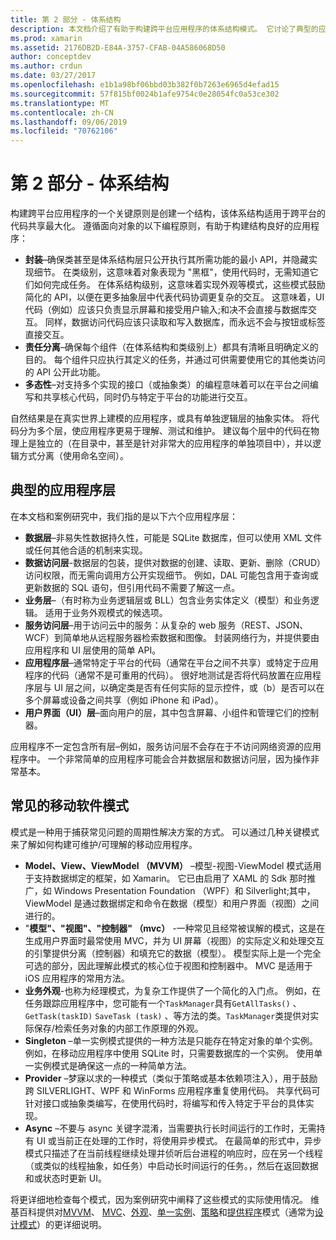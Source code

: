 ```yaml
---
title: 第 2 部分 - 体系结构
description: 本文档介绍了有助于构建跨平台应用程序的体系结构模式。 它讨论了典型的应用程序层（数据层、数据访问层等）以及常见的移动软件模式（MVVM、MVC 等）
ms.prod: xamarin
ms.assetid: 2176DB2D-E84A-3757-CFAB-04A586068D50
author: conceptdev
ms.author: crdun
ms.date: 03/27/2017
ms.openlocfilehash: e1b1a98bf06bbd03b382f0b7263e6965d4efad15
ms.sourcegitcommit: 57f815bf0024b1afe9754c0e28054fc0a53ce302
ms.translationtype: MT
ms.contentlocale: zh-CN
ms.lasthandoff: 09/06/2019
ms.locfileid: "70762106"
---
```

# <a name="part-2---architecture"></a>第 2 部分 - 体系结构

构建跨平台应用程序的一个关键原则是创建一个结构，该体系结构适用于跨平台的代码共享最大化。 遵循面向对象的以下编程原则，有助于构建结构良好的应用程序：

- **封装**–确保类甚至是体系结构层只公开执行其所需功能的最小 API，并隐藏实现细节。 在类级别，这意味着对象表现为 "黑框"，使用代码时，无需知道它们如何完成任务。 在体系结构级别，这意味着实现外观等模式，这些模式鼓励简化的 API，以便在更多抽象层中代表代码协调更复杂的交互。 这意味着，UI 代码（例如）应该只负责显示屏幕和接受用户输入;和决不会直接与数据库交互。 同样，数据访问代码应该只读取和写入数据库，而永远不会与按钮或标签直接交互。
- **责任分离**–确保每个组件（在体系结构和类级别上）都具有清晰且明确定义的目的。 每个组件只应执行其定义的任务，并通过可供需要使用它的其他类访问的 API 公开此功能。
- **多态性**–对支持多个实现的接口（或抽象类）的编程意味着可以在平台之间编写和共享核心代码，同时仍与特定于平台的功能进行交互。

自然结果是在真实世界上建模的应用程序，或具有单独逻辑层的抽象实体。 将代码分为多个层，使应用程序更易于理解、测试和维护。 建议每个层中的代码在物理上是独立的（在目录中，甚至是针对非常大的应用程序的单独项目中），并以逻辑方式分离（使用命名空间）。

 <a name="Typical_Application_Layers" />

## <a name="typical-application-layers"></a>典型的应用程序层

在本文档和案例研究中，我们指的是以下六个应用程序层：

- **数据层**–非易失性数据持久性，可能是 SQLite 数据库，但可以使用 XML 文件或任何其他合适的机制来实现。
- **数据访问层**-数据层的包装，提供对数据的创建、读取、更新、删除（CRUD）访问权限，而无需向调用方公开实现细节。 例如，DAL 可能包含用于查询或更新数据的 SQL 语句，但引用代码不需要了解这一点。
- **业务层**–（有时称为业务逻辑层或 BLL）包含业务实体定义（模型）和业务逻辑。 适用于业务外观模式的候选项。
- **服务访问层**–用于访问云中的服务：从复杂的 web 服务（REST、JSON、WCF）到简单地从远程服务器检索数据和图像。 封装网络行为，并提供要由应用程序和 UI 层使用的简单 API。
- **应用程序层**–通常特定于平台的代码（通常在平台之间不共享）或特定于应用程序的代码（通常不是可重用的代码）。 很好地测试是否将代码放置在应用程序层与 UI 层之间，以确定类是否有任何实际的显示控件，或（b）是否可以在多个屏幕或设备之间共享（例如 iPhone 和 iPad）。
- **用户界面（UI）层**–面向用户的层，其中包含屏幕、小组件和管理它们的控制器。

应用程序不一定包含所有层–例如，服务访问层不会存在于不访问网络资源的应用程序中。 一个非常简单的应用程序可能会合并数据层和数据访问层，因为操作非常基本。

 <a name="Common_Mobile_Software_Patterns" />

## <a name="common-mobile-software-patterns"></a>常见的移动软件模式

模式是一种用于捕获常见问题的周期性解决方案的方式。 可以通过几种关键模式来了解如何构建可维护/可理解的移动应用程序。

- **Model、View、ViewModel （MVVM）** –模型-视图-ViewModel 模式适用于支持数据绑定的框架，如 Xamarin。 它已由启用了 XAML 的 Sdk 那时推广，如 Windows Presentation Foundation （WPF）和 Silverlight;其中，ViewModel 是通过数据绑定和命令在数据（模型）和用户界面（视图）之间进行的。
- "**模型"、"视图"、"控制器" （mvc）** -一种常见且经常被误解的模式，这是在生成用户界面时最常使用 MVC，并为 UI 屏幕（视图）的实际定义和处理交互的引擎提供分离（控制器）和填充它的数据（模型）。 模型实际上是一个完全可选的部分，因此理解此模式的核心位于视图和控制器中。 MVC 是适用于 iOS 应用程序的常用方法。
- **业务外观**-也称为经理模式，为复杂工作提供了一个简化的入门点。 例如，在任务跟踪应用程序中，您可能有一个`TaskManager`具有`GetAllTasks()` 、 `GetTask(taskID)` `SaveTask (task)` 、等方法的类。`TaskManager`类提供对实际保存/检索任务对象的内部工作原理的外观。
- **Singleton** –单一实例模式提供的一种方法是只能存在特定对象的单个实例。 例如，在移动应用程序中使用 SQLite 时，只需要数据库的一个实例。 使用单一实例模式是确保这一点的一种简单方法。
- **Provider** –梦寐以求的一种模式（类似于策略或基本依赖项注入），用于鼓励跨 SILVERLIGHT、WPF 和 WinForms 应用程序重复使用代码。 共享代码可针对接口或抽象类编写，在使用代码时，将编写和传入特定于平台的具体实现。
- **Async** –不要与 async 关键字混淆，当需要执行长时间运行的工作时，无需持有 UI 或当前正在处理的工作时，将使用异步模式。 在最简单的形式中，异步模式只描述了在当前线程继续处理并侦听后台进程的响应时，应在另一个线程（或类似的线程抽象，如任务）中启动长时间运行的任务。，然后在返回数据和或状态时更新 UI。

将更详细地检查每个模式，因为案例研究中阐释了这些模式的实际使用情况。 维基百科提供对[MVVM](https://en.wikipedia.org/wiki/Model–view–viewmodel)、 [MVC](https://en.wikipedia.org/wiki/Model–view–controller)、[外观](https://en.wikipedia.org/wiki/Facade_pattern)、[单一实例](https://en.wikipedia.org/wiki/Singleton_pattern)、[策略](https://en.wikipedia.org/wiki/Strategy_pattern)和[提供程序](https://en.wikipedia.org/wiki/Provider_model)模式（通常为[设计模式](https://en.wikipedia.org/wiki/Design_Patterns)）的更详细说明。
